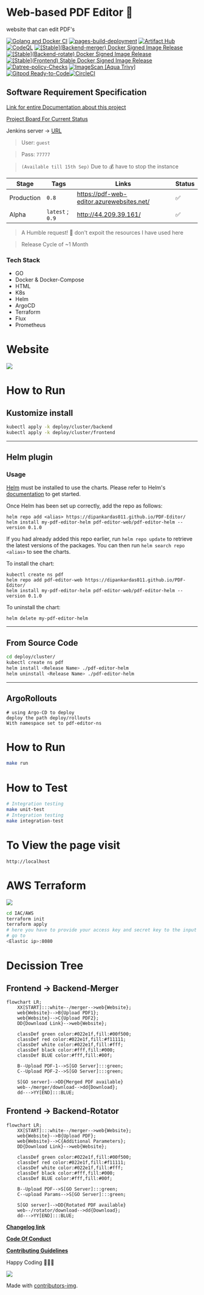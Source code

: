 # Web-based PDF Editor 🥳

website that can edit PDF's

[![Golang and Docker CI](https://github.com/dipankardas011/PDF-Editor/actions/workflows/CI.yaml/badge.svg?branch=main)](https://github.com/dipankardas011/PDF-Editor/actions/workflows/CI.yaml) [![pages-build-deployment](https://github.com/dipankardas011/PDF-Editor/actions/workflows/pages/pages-build-deployment/badge.svg)](https://github.com/dipankardas011/PDF-Editor/actions/workflows/pages/pages-build-deployment) [![Artifact Hub](https://img.shields.io/endpoint?url=https://artifacthub.io/badge/repository/pdf-editor-web)](https://artifacthub.io/packages/search?repo=pdf-editor-web) [![CodeQL](https://github.com/dipankardas011/PDF-Editor/actions/workflows/codeql-analysis.yml/badge.svg)](https://github.com/dipankardas011/PDF-Editor/actions/workflows/codeql-analysis.yml) [![\[Stable\](Backend-merger) Docker Signed Image Release](https://github.com/dipankardas011/PDF-Editor/actions/workflows/CD-backend-merge.yaml/badge.svg)](https://github.com/dipankardas011/PDF-Editor/actions/workflows/CD-backend-merge.yaml) [![\[Stable\](Backend-rotate) Docker Signed Image Release](https://github.com/dipankardas011/PDF-Editor/actions/workflows/CD-backend-rotate.yaml/badge.svg)](https://github.com/dipankardas011/PDF-Editor/actions/workflows/CD-backend-rotate.yaml) [![\[Stable\](Frontend) Stable Docker Signed Image Release](https://github.com/dipankardas011/PDF-Editor/actions/workflows/CD-frontend.yaml/badge.svg)](https://github.com/dipankardas011/PDF-Editor/actions/workflows/CD-frontend.yaml) [![Datree-policy-Checks](https://github.com/dipankardas011/PDF-Editor/actions/workflows/Datree-CD.yaml/badge.svg?branch=main)](https://github.com/dipankardas011/PDF-Editor/actions/workflows/Datree-CD.yaml) [![ImageScan [Aqua Trivy]](https://github.com/dipankardas011/PDF-Editor/actions/workflows/imageScan.yaml/badge.svg)](https://github.com/dipankardas011/PDF-Editor/actions/workflows/imageScan.yaml) [![Gitpod Ready-to-Code](https://img.shields.io/badge/Gitpod-ready--to--code-blue?logo=gitpod)](https://gitpod.io/#https://github.com/dipankardas011/PDF-Editor)[![CircleCI](https://dl.circleci.com/status-badge/img/gh/dipankardas011/PDF-Editor/tree/main.svg?style=svg)](https://dl.circleci.com/status-badge/redirect/gh/dipankardas011/PDF-Editor/tree/main)


## Software Requirement Specification

[Link for entire Documentation about this project](https://docs.google.com/document/d/e/2PACX-1vQvfAZFG0Tw9MAXtXXXDDGFZ6967Iz9CK1rTE9Gl-cR8fKF268qoggKPIUhKGD3fWszGFEUfwoKYC9D/pub)

[Project Board For Current Status](https://github.com/users/dipankardas011/projects/2/views/1)

Jenkins server -> [URL](http://ec2-44-202-126-47.compute-1.amazonaws.com:8080/)

> User: `guest`

> Pass: `77777`

> `(Available till 15th Sep)` Due to 💰 have to stop the instance

Stage | Tags | Links | Status
--|--|--|--
Production | `0.8` | https://pdf-web-editor.azurewebsites.net/ | ✅
Alpha | `latest` ; `0.9` | http://44.209.39.161/ | ✅

> A Humble request! 🙏 don't expoit the resources I have used here

> Release Cycle of ~1 Month

### Tech Stack
* GO
* Docker & Docker-Compose
* HTML
* K8s
* Helm
* ArgoCD
* Terraform
* Flux
* Prometheus

# Website
![](./coverpage.png)


# How to Run

## Kustomize install
```bash
kubectl apply -k deploy/cluster/backend
kubectl apply -k deploy/cluster/frontend
```

---

## Helm plugin

### Usage


[Helm](https://helm.sh) must be installed to use the charts.  Please refer to
Helm's [documentation](https://helm.sh/docs) to get started.

Once Helm has been set up correctly, add the repo as follows:
```
helm repo add <alias> https://dipankardas011.github.io/PDF-Editor/
helm install my-pdf-editor-helm pdf-editor-web/pdf-editor-helm --version 0.1.0

```
If you had already added this repo earlier, run `helm repo update` to retrieve
the latest versions of the packages.  You can then run `helm search repo
<alias>` to see the charts.

To install the <chart-name> chart:
```
kubectl create ns pdf
helm repo add pdf-editor-web https://dipankardas011.github.io/PDF-Editor/
helm install my-pdf-editor-helm pdf-editor-web/pdf-editor-helm --version 0.1.0
```
To uninstall the chart:

    helm delete my-pdf-editor-helm

---

## From Source Code
```bash
cd deploy/cluster/
kubectl create ns pdf
helm install <Release Name> ./pdf-editor-helm
helm uninstall <Release Name> ./pdf-editor-helm
```

---

## ArgoRollouts
```
# using Argo-CD to deploy
deploy the path deploy/rollouts
With namespace set to pdf-editor-ns
```

# How to Run

```bash
make run
```

# How to Test

```bash
# Integration testing
make unit-test
# Integration testing
make integration-test
```


# To View the page visit

```url
http://localhost
```

# AWS Terraform
![](./coverpageAWS.png)
```bash
cd IAC/AWS
terraform init
terraform apply
# here you have to provide your access key and secret key to the input
# go to
<Elastic ip>:8080
```

# Decission Tree

## Frontend -> Backend-Merger
```mermaid
flowchart LR;
    XX[START]:::white--/merger-->web{Website};
    web{Website}-->B{Upload PDF1};
    web{Website}-->C{Upload PDF2};
    DD{Download Link}-->web{Website};

    classDef green color:#022e1f,fill:#00f500;
    classDef red color:#022e1f,fill:#f11111;
    classDef white color:#022e1f,fill:#fff;
    classDef black color:#fff,fill:#000;
    classDef BLUE color:#fff,fill:#00f;

    B--Upload PDF-1-->S[GO Server]:::green;
    C--Upload PDF-2-->S[GO Server]:::green;

    S[GO server]-->DD{Merged PDF available}
    web--/merger/download-->dd{Download};
    dd--->YY[END]:::BLUE;
```

## Frontend -> Backend-Rotator
```mermaid
flowchart LR;
    XX[START]:::white--/merger-->web{Website};
    web{Website}-->B{Upload PDF};
    web{Website}-->C{Additional Parameters};
    DD{Download Link}-->web{Website};

    classDef green color:#022e1f,fill:#00f500;
    classDef red color:#022e1f,fill:#f11111;
    classDef white color:#022e1f,fill:#fff;
    classDef black color:#fff,fill:#000;
    classDef BLUE color:#fff,fill:#00f;

    B--Upload PDF-->S[GO Server]:::green;
    C--upload Params-->S[GO Server]:::green;

    S[GO server]-->DD{Rotated PDF available}
    web--/rotator/download-->dd{Download};
    dd--->YY[END]:::BLUE;

```

[**Changelog link**](./CHANGELOG.md)

[**Code Of Conduct**](./code-of-conduct.md)

[**Contributing Guidelines**](./CONTRIBUTING.md)

Happy Coding 👍🏼🥳


<a href = "https://github.com/dipankardas011/PDF-Editor/graphs/contributors"><img src = "https://contrib.rocks/image?repo=dipankardas011/PDF-Editor"/></a>

Made with [contributors-img](https://contrib.rocks).
